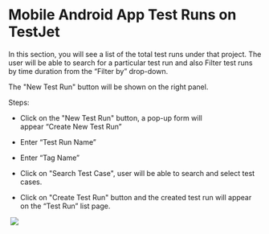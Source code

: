 # Mobile Android App Test Runs on TestJet

In this section, you will see a list of the total test runs under that project. The user will be able to search for a particular test run and also Filter test runs by time duration from the “Filter by” drop-down.  

The "New Test Run" button will be shown on the right panel. 

  

Steps: 

*   Click on the "New Test Run" button, a pop-up form will appear “Create New Test Run”         

*   Enter “Test Run Name” 

*   Enter “Tag Name” 

*   Click on "Search Test Case", user will be able to search and select test cases. 

*   Click on "Create Test Run" button and the created test run will appear on the “Test Run” list page. 

 ![](https://s3.amazonaws.com/cdn.freshdesk.com/data/helpdesk/attachments/production/151010755112/original/mZw608aNgXcr78dUCK6HEqvCkpZ6NtHF-w.png?1675754724)